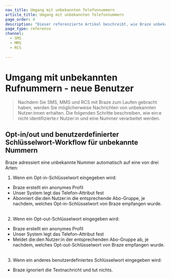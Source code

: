 ```yaml
---
nav_title: Umgang mit unbekannten Telefonnummern
article_title: Umgang mit unbekannten Telefonnummern
page_order: 4
description: "Dieser referenzierte Artikel beschreibt, wie Braze unbekannte Telefonnummern von neuen Nutzer:innen verarbeitet."
page_type: reference
channel:
  - SMS
  - MMS
  - RCS
  
---
```


# Umgang mit unbekannten Rufnummern - neue Benutzer

> Nachdem Sie SMS, MMS und RCS mit Braze zum Laufen gebracht haben, werden Sie möglicherweise Nachrichten von unbekannten Nutzer:innen erhalten. Die folgenden Schritte beschreiben, wie ein:e nicht identifizierte:r Nutzer:in und eine Nummer verarbeitet werden.

## Opt-in/out und benutzerdefinierter Schlüsselwort-Workflow für unbekannte Nummern

Braze adressiert eine unbekannte Nummer automatisch auf eine von drei Arten:

1. Wenn ein Opt-in-Schlüsselwort eingegeben wird:
  * Braze erstellt ein anonymes Profil
  * Unser System legt das Telefon-Attribut fest
  * Abonniert die:den Nutzer:in die entsprechende Abo-Gruppe, je nachdem, welches Opt-in-Schlüsselwort von Braze empfangen wurde.<br><br>
2. Wenn ein Opt-out-Schlüsselwort eingegeben wird:
  * Braze erstellt ein anonymes Profil
  * Unser System legt das Telefon-Attribut fest
  * Meldet die:den Nutzer:in der entsprechenden Abo-Gruppe ab, je nachdem, welches Opt-out-Schlüsselwort von Braze empfangen wurde.<br><br>
3. Wenn ein anderes benutzerdefiniertes Schlüsselwort eingegeben wird:
  * Braze ignoriert die Textnachricht und tut nichts.

